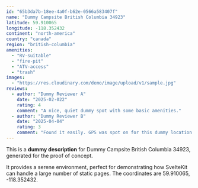```yaml
---
id: "65b3da7b-18ee-4a0f-b62e-0566a583407f"
name: "Dummy Campsite British Columbia 34923"
latitude: 59.910065
longitude: -118.352432
continent: "north-america"
country: "canada"
region: "british-columbia"
amenities:
  - "RV-suitable"
  - "fire-pit"
  - "ATV-access"
  - "trash"
images:
  - "https://res.cloudinary.com/demo/image/upload/v1/sample.jpg"
reviews:
  - author: "Dummy Reviewer A"
    date: "2025-02-022"
    rating: 4
    comment: "A nice, quiet dummy spot with some basic amenities."
  - author: "Dummy Reviewer B"
    date: "2025-04-04"
    rating: 3
    comment: "Found it easily. GPS was spot on for this dummy location."
---
```


This is a **dummy description** for Dummy Campsite British Columbia 34923, generated for the proof of concept.

It provides a serene environment, perfect for demonstrating how SvelteKit can handle a large number of static pages. The coordinates are 59.910065, -118.352432.
